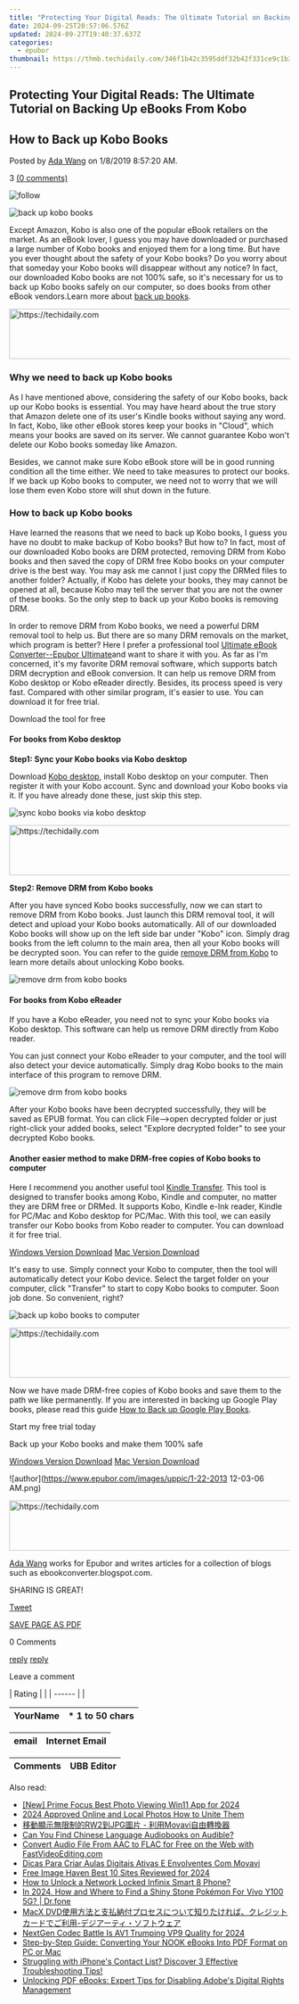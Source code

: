 ```yaml
---
title: "Protecting Your Digital Reads: The Ultimate Tutorial on Backing Up eBooks From Kobo"
date: 2024-09-25T20:57:06.576Z
updated: 2024-09-27T19:40:37.637Z
categories:
  - epubor
thumbnail: https://thmb.techidaily.com/346f1b42c3595ddf32b42f331ce9c1b3e2f2115976dbfc26ef5bc200fbe009cd.jpg
---
```


## Protecting Your Digital Reads: The Ultimate Tutorial on Backing Up eBooks From Kobo

## How to Back up Kobo Books

Posted by [Ada Wang](https://plus.google.com/+AdaWang/posts) on 1/8/2019 8:57:20 AM.

3 [(0 comments)](http://www.epubor.com/#comment-area) 

![follow](http://www.epubor.com/images/follow.png)

![back up kobo books](http://www.epubor.com/images/uppic/Back-up-Kobo-books.png)

Except Amazon, Kobo is also one of the popular eBook retailers on the market. As an eBook lover, I guess you may have downloaded or purchased a large number of Kobo books and enjoyed them for a long time. But have you ever thought about the safety of your Kobo books? Do you worry about that someday your Kobo books will disappear without any notice? In fact, our downloaded Kobo books are not 100% safe, so it's necessary for us to back up Kobo books safely on our computer, so does books from other eBook vendors.Learn more about [back up books](https://tools.techidaily.com/epubor/products/).

<!-- affiliate ads begin -->
<a href="https://appsumo.8odi.net/c/5597632/2037345/7443" target="_top" id="2037345">
  <img src="//a.impactradius-go.com/display-ad/7443-2037345" border="0" alt="https://techidaily.com" width="728" height="90"/>
</a>
<img height="0" width="0" src="https://appsumo.8odi.net/i/5597632/2037345/7443" style="position:absolute;visibility:hidden;" border="0" />
<!-- affiliate ads end -->

### Why we need to back up Kobo books

As I have mentioned above, considering the safety of our Kobo books, back up our Kobo books is essential. You may have heard about the true story that Amazon delete one of its user's Kindle books without saying any word. In fact, Kobo, like other eBook stores keep your books in "Cloud", which means your books are saved on its server. We cannot guarantee Kobo won't delete our Kobo books someday like Amazon.

Besides, we cannot make sure Kobo eBook store will be in good running condition all the time either. We need to take measures to protect our books. If we back up Kobo books to computer, we need not to worry that we will lose them even Kobo store will shut down in the future. 

###  How to back up Kobo books

Have learned the reasons that we need to back up Kobo books, I guess you have no doubt to make backup of Kobo books? But how to? In fact, most of our downloaded Kobo books are DRM protected, removing DRM from Kobo books and then saved the copy of DRM free Kobo books on your computer drive is the best way. You may ask me cannot I just copy the DRMed files to another folder? Actually, if Kobo has delete your books, they may cannot be opened at all, because Kobo may tell the server that you are not the owner of these books. So the only step to back up your Kobo books is removing DRM.

In order to remove DRM from Kobo books, we need a powerful DRM removal tool to help us. But there are so many DRM removals on the market, which program is better? Here I prefer a professional tool [Ultimate eBook Converter--Epubor Ultimate](https://tools.techidaily.com/epubor/ultimate/)and want to share it with you. As far as I'm concerned, it's my favorite DRM removal software, which supports batch DRM decryption and eBook conversion. It can help us remove DRM from Kobo desktop or Kobo eReader directly. Besides, its process speed is very fast. Compared with other similar program, it's easier to use. You can download it for free trial.

Download the tool for free

[](https://tools.techidaily.com/epubor/ultimate/) [](https://tools.techidaily.com/epubor/ultimate/) 

#### For books from Kobo desktop

**Step1: Sync your Kobo books via Kobo desktop**

Download [Kobo desktop](https://www.kobo.com/desktop), install Kobo desktop on your computer. Then register it with your Kobo account. Sync and download your Kobo books via it. If you have already done these, just skip this step.

![sync kobo books via kobo desktop](http://www.epubor.com/images/uppic/sync-your-kobo-books-via-kobo-desktop.png)

<!-- affiliate ads begin -->
<a href="https://appsumo.8odi.net/c/5597632/2043855/7443" target="_top" id="2043855">
  <img src="//a.impactradius-go.com/display-ad/7443-2043855" border="0" alt="https://techidaily.com" width="728" height="90"/>
</a>
<img height="0" width="0" src="https://appsumo.8odi.net/i/5597632/2043855/7443" style="position:absolute;visibility:hidden;" border="0" />
<!-- affiliate ads end -->

**Step2: Remove DRM from Kobo books**

After you have synced Kobo books successfully, now we can start to remove DRM from Kobo books. Just launch this DRM removal tool, it will detect and upload your Kobo books automatically. All of our downloaded Kobo books will show up on the left side bar under "Kobo" icon. Simply drag books from the left column to the main area, then all your Kobo books will be decrypted soon. You can refer to the guide [remove DRM from Kobo](https://tools.techidaily.com/epubor/products/) to learn more details about unlocking Kobo books.

![remove drm from kobo books](http://www.epubor.com/images/uppic/remove-drm-from-kobo-books.jpg)

#### For books from Kobo eReader

If you have a Kobo eReader, you need not to sync your Kobo books via Kobo desktop. This software can help us remove DRM directly from Kobo reader. 

You can just connect your Kobo eReader to your computer, and the tool will also detect your device automatically. Simply drag Kobo books to the main interface of this program to remove DRM.

![remove drm from kobo books](http://www.epubor.com/images/uppic/remove-drm-from-kobo-e-ink-reader.png)

After your Kobo books have been decrypted successfully, they will be saved as EPUB format. You can click File-->open decrypted folder or just right-click your added books, select "Explore decrypted folder" to see your decrypted Kobo books.

#### Another easier method to make DRM-free copies of Kobo books to computer

Here I recommend you another useful tool [Kindle Transfer](https://tools.techidaily.com/epubor/transfer/). This tool is designed to transfer books among Kobo, Kindle and computer, no matter they are DRM free or DRMed. It supports Kobo, Kindle e-Ink reader, Kindle for PC/Mac and Kobo desktop for PC/Mac. With this tool, we can easily transfer our Kobo books from Kobo reader to computer. You can download it for free trial.

[Windows Version Download](https://tools.techidaily.com/epubor/transfer/) [Mac Version Download](https://tools.techidaily.com/epubor/transfer/) 

It's easy to use. Simply connect your Kobo to computer, then the tool will automatically detect your Kobo device. Select the target folder on your computer, click "Transfer" to start to copy Kobo books to computer. Soon job done. So convenient, right?

![back up kobo books to computer](http://www.epubor.com/images/uppic/transfer-kobo-books-to-computer.png) 

<!-- affiliate ads begin -->
<a href="https://aligracehair.sjv.io/c/5597632/1896532/19272" target="_top" id="1896532">
  <img src="//a.impactradius-go.com/display-ad/19272-1896532" border="0" alt="https://techidaily.com" width="728" height="90"/>
</a>
<img height="0" width="0" src="https://aligracehair.sjv.io/i/5597632/1896532/19272" style="position:absolute;visibility:hidden;" border="0" />
<!-- affiliate ads end -->

Now we have made DRM-free copies of Kobo books and save them to the path we like permanently. If you are interested in backing up Google Play books, please read this guide [How to Back up Google Play Books](https://tools.techidaily.com/epubor/products/). 

Start my free trial today

Back up your Kobo books and make them 100% safe

[Windows Version Download](https://tools.techidaily.com/epubor/ultimate/) [Mac Version Download](https://tools.techidaily.com/epubor/ultimate/) 

![author](https://www.epubor.com/images/uppic/1-22-2013 12-03-06 AM.png)

<!-- affiliate ads begin -->
<a href="https://appsumo.8odi.net/c/5597632/2132161/7443" target="_top" id="2132161">
  <img src="//a.impactradius-go.com/display-ad/7443-2132161" border="0" alt="https://techidaily.com" width="728" height="90"/>
</a>
<img height="0" width="0" src="https://appsumo.8odi.net/i/5597632/2132161/7443" style="position:absolute;visibility:hidden;" border="0" />
<!-- affiliate ads end -->

[Ada Wang](https://plus.google.com/+AdaWang/posts) works for Epubor and writes articles for a collection of blogs such as ebookconverter.blogspot.com.

SHARING IS GREAT!

[Tweet](https://twitter.com/share) 

[SAVE PAGE AS PDF](https://tools.techidaily.com/epubor/products/) 

0 Comments

[reply](https://tools.techidaily.com/epubor/products/) [reply](https://tools.techidaily.com/epubor/products/) 

Leave a comment

| Rating |  |
| ------ |  |

| YourName | \*  1 to 50 chars |
| -------- | ----------------- |

| email | Internet Email |
| ----- | -------------- |

| Comments | UBB Editor |
| -------- | ---------- |

<ins class="adsbygoogle"
     style="display:block"
     data-ad-format="autorelaxed"
     data-ad-client="ca-pub-7571918770474297"
     data-ad-slot="1223367746"></ins>

<ins class="adsbygoogle"
     style="display:block"
     data-ad-client="ca-pub-7571918770474297"
     data-ad-slot="8358498916"
     data-ad-format="auto"
     data-full-width-responsive="true"></ins>

<span class="atpl-alsoreadstyle">Also read:</span>
<div><ul>
<li><a href="https://fox-friendly.techidaily.com/new-prime-focus-best-photo-viewing-win11-app-for-2024/"><u>[New] Prime Focus Best Photo Viewing Win11 App for 2024</u></a></li>
<li><a href="https://fox-boxes.techidaily.com/2024-approved-online-and-local-photos-how-to-unite-them/"><u>2024 Approved Online and Local Photos How to Unite Them</u></a></li>
<li><a href="https://solve-howtos.techidaily.com/1726227960967-rw2jpg-movavi/"><u>移動顯示無限制的RW2到JPG圖片 - 利用Movavi自由轉換器</u></a></li>
<li><a href="https://solve-howtos.techidaily.com/can-you-find-chinese-language-audiobooks-on-audible/"><u>Can You Find Chinese Language Audiobooks on Audible?</u></a></li>
<li><a href="https://solve-howtos.techidaily.com/convert-audio-file-from-aac-to-flac-for-free-on-the-web-with-fastvideoeditingcom/"><u>Convert Audio File From AAC to FLAC for Free on the Web with FastVideoEditing.com</u></a></li>
<li><a href="https://solve-howtos.techidaily.com/dicas-para-criar-aulas-digitais-ativas-e-envolventes-com-movavi/"><u>Dicas Para Criar Aulas Digitais Ativas E Envolventes Com Movavi</u></a></li>
<li><a href="https://some-techniques.techidaily.com/free-image-haven-best-10-sites-reviewed-for-2024/"><u>Free Image Haven Best 10 Sites Reviewed for 2024</u></a></li>
<li><a href="https://unlock-android.techidaily.com/how-to-unlock-a-network-locked-infinix-smart-8-phone-by-drfone-android/"><u>How to Unlock a Network Locked Infinix Smart 8 Phone?</u></a></li>
<li><a href="https://change-location.techidaily.com/in-2024-how-and-where-to-find-a-shiny-stone-pokemon-for-vivo-y100-5g-drfone-by-drfone-virtual-android/"><u>In 2024, How and Where to Find a Shiny Stone Pokémon For Vivo Y100 5G? | Dr.fone</u></a></li>
<li><a href="https://some-guidance.techidaily.com/macx-dvd/"><u>MacX DVD使用方法と支払納付プロセスについて知りたければ、クレジットカードでご利用-デジアーティ・ソフトウェア</u></a></li>
<li><a href="https://extra-guidance.techidaily.com/nextgen-codec-battle-is-av1-trumping-vp9-quality-for-2024/"><u>NextGen Codec Battle Is AV1 Trumping VP9 Quality for 2024</u></a></li>
<li><a href="https://solve-howtos.techidaily.com/step-by-step-guide-converting-your-nook-ebooks-into-pdf-format-on-pc-or-mac/"><u>Step-by-Step Guide: Converting Your NOOK eBooks Into PDF Format on PC or Mac</u></a></li>
<li><a href="https://fox-that.techidaily.com/1721472258366-struggling-with-iphones-contact-list-discover-3-effective-troubleshooting-tips/"><u>Struggling with iPhone's Contact List? Discover 3 Effective Troubleshooting Tips!</u></a></li>
<li><a href="https://solve-howtos.techidaily.com/unlocking-pdf-ebooks-expert-tips-for-disabling-adobes-digital-rights-management/"><u>Unlocking PDF eBooks: Expert Tips for Disabling Adobe's Digital Rights Management</u></a></li>
</ul></div>

